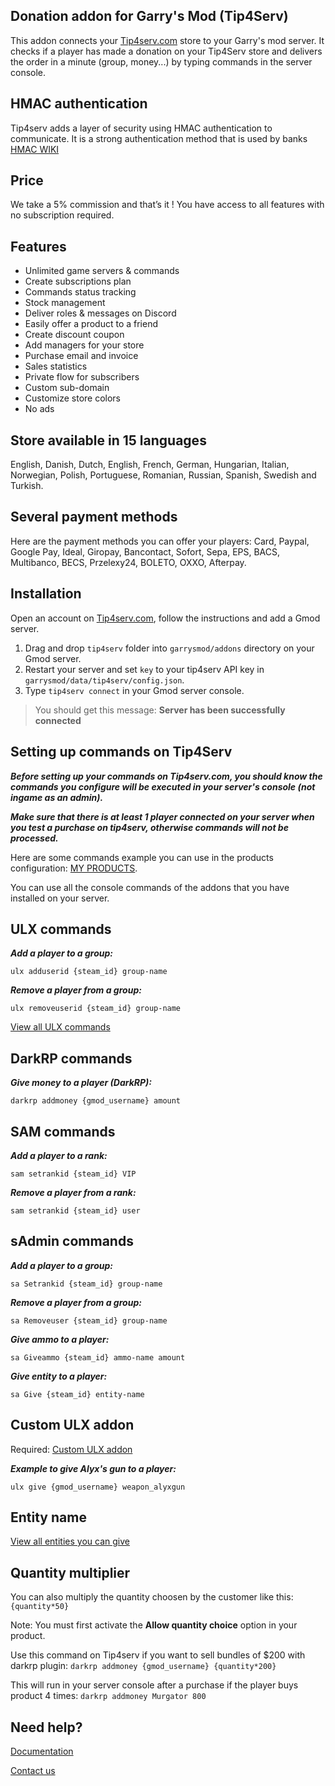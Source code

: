 ## Donation addon for Garry's Mod (Tip4Serv)

This addon connects your [Tip4serv.com](https://tip4serv.com/?ads=github) store to your Garry's mod server. It checks if a player has made a donation on your Tip4Serv store and delivers the order in a minute (group, money...) by typing commands in the server console.

## HMAC authentication

Tip4serv adds a layer of security using HMAC authentication to communicate. It is a strong authentication method that is used by banks [HMAC WIKI](https://en.wikipedia.org/wiki/HMAC)

## Price

We take a 5% commission and that’s it ! You have access to all features with no subscription required.

## Features

* Unlimited game servers & commands
* Create subscriptions plan
* Commands status tracking
* Stock management
* Deliver roles & messages on Discord
* Easily offer a product to a friend
* Create discount coupon
* Add managers for your store
* Purchase email and invoice
* Sales statistics
* Private flow for subscribers
* Custom sub-domain
* Customize store colors
* No ads

## Store available in 15 languages

English, Danish, Dutch, English, French, German, Hungarian, Italian, Norwegian, Polish, Portuguese, Romanian, Russian, Spanish, Swedish and Turkish.

## Several payment methods

Here are the payment methods you can offer your players: Card, Paypal, Google Pay, Ideal, Giropay, Bancontact, Sofort, Sepa, EPS, BACS, Multibanco, BECS, Przelexy24, BOLETO, OXXO, Afterpay.

## Installation

Open an account on [Tip4serv.com](https://tip4serv.com/?ads=github), follow the instructions and add a Gmod server.

1) Drag and drop `tip4serv` folder into `garrysmod/addons` directory on your Gmod server.
2) Restart your server and set `key` to your tip4serv API key in `garrysmod/data/tip4serv/config.json`.
3) Type `tip4serv connect` in your Gmod server console.

> You should get this message: **Server has been successfully connected**

## Setting up commands on Tip4Serv

***Before setting up your commands on Tip4serv.com, you should know the commands you configure will be executed in your server's console (not ingame as an admin).***

***Make sure that there is at least 1 player connected on your server when you test a purchase on tip4serv, otherwise commands will not be processed.***

Here are some commands example you can use in the products configuration: [MY PRODUCTS](https://tip4serv.com/dashboard/my-products).

You can use all the console commands of the addons that you have installed on your server.

## ULX commands

***Add a player to a group:***

`ulx adduserid {steam_id} group-name`

***Remove a player from a group:***

`ulx removeuserid {steam_id} group-name`

[View all ULX commands](https://ulyssesmod.net/ulx_docs/ulx-commands)

## DarkRP commands

***Give money to a player (DarkRP):***

`darkrp addmoney {gmod_username} amount`

## SAM commands

***Add a player to a rank:***

`sam setrankid {steam_id} VIP`

***Remove a player from a rank:***

`sam setrankid {steam_id} user`

## sAdmin commands

***Add a player to a group:***

`sa Setrankid {steam_id} group-name`

***Remove a player from a group:***

`sa Removeuser {steam_id} group-name`

***Give ammo to a player:***

`sa Giveammo {steam_id} ammo-name amount`

***Give entity to a player:***

`sa Give {steam_id} entity-name`

## Custom ULX addon

Required: [Custom ULX addon](https://steamcommunity.com/sharedfiles/filedetails/?id=718665054)

***Example to give Alyx's gun to a player:***

`ulx give {gmod_username} weapon_alyxgun`

## Entity name

[View all entities you can give](https://maurits.tv/data/garrysmod/wiki/wiki.garrysmod.com/index30df.html)

## Quantity multiplier

You can also multiply the quantity choosen by the customer like this: `{quantity*50}`

Note: You must first activate the **Allow quantity choice** option in your product.

Use this command on Tip4serv if you want to sell bundles of $200 with darkrp plugin:
`darkrp addmoney {gmod_username} {quantity*200}`

This will run in your server console after a purchase if the player buys product 4 times:
`darkrp addmoney Murgator 800`

## Need help?

[Documentation](https://docs.tip4serv.com)

[Contact us](https://tip4serv.com/contact)
